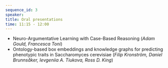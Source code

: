 ```yaml
---
sequence_id: 3
speaker: 
title: Oral presentations 
time: 11:15 - 12:00
---
```


- Neuro-Argumentative Learning with Case-Based Reasoning (_Adam Gould, Francesca Toni_)
- Ontology-based box embeddings and knowledge graphs for predicting phenotypic traits in Saccharomyces cerevisiae (_Filip Kronström, Daniel Brunnsåker, Ievgeniia A. Tiukova, Ross D. King_)